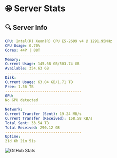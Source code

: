 # 🌐 Server Stats
## 🔍 Server Info
```yaml
CPU: Intel(R) Xeon(R) CPU E5-2699 v4 @ 1291.95MHz
CPU Usage: 0.70%
Cores: 44P | 88T
-----------------------------------
Memory:
Current Usage: 145.68 GB/503.74 GB
Available: 354.63 GB
-----------------------------------
Disk:
Current Usage: 63.04 GB/1.71 TB
Free: 1.56 TB
-----------------------------------
GPU:
No GPU detected
-----------------------------------
Network:
Current Transfer (Sent): 19.24 MB/s
Current Transfer (Received): 158.58 KB/s
Total Sent: 33.54 TB
Total Received: 290.12 GB
-----------------------------------
Uptime:
21d 6h 21m 51s
```
![GitHub Stats](https://img.shields.io/badge/Updated-2025-03-29_03:44:40-blue)